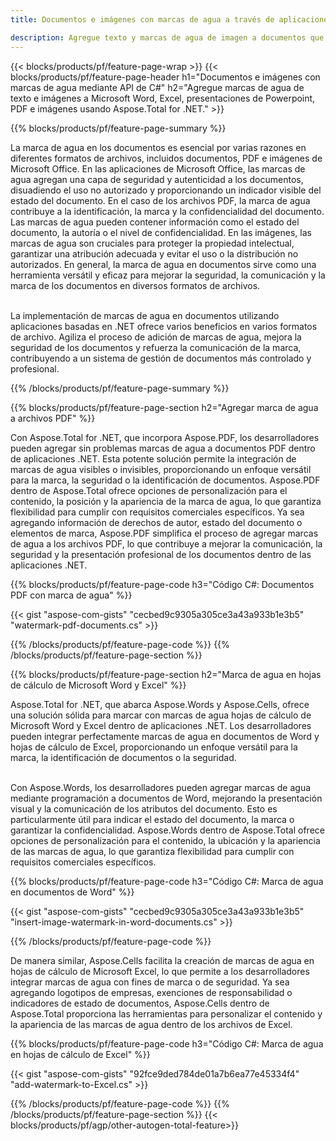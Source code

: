 ```yaml
---
title: Documentos e imágenes con marcas de agua a través de aplicaciones C#

description: Agregue texto y marcas de agua de imagen a documentos que incluyen Microsoft Word, Excel, PowerPoint, PDF e imágenes a través de su aplicación C#. Agregue texto o marca de agua de imagen gratis en línea a través de la aplicación.
---
```


{{< blocks/products/pf/feature-page-wrap >}}
{{< blocks/products/pf/feature-page-header h1="Documentos e imágenes con marcas de agua mediante API de C#" h2="Agregue marcas de agua de texto e imágenes a Microsoft Word, Excel, presentaciones de Powerpoint, PDF e imágenes usando Aspose.Total for .NET." >}}

{{% blocks/products/pf/feature-page-summary %}}

La marca de agua en los documentos es esencial por varias razones en diferentes formatos de archivos, incluidos documentos, PDF e imágenes de Microsoft Office. En las aplicaciones de Microsoft Office, las marcas de agua agregan una capa de seguridad y autenticidad a los documentos, disuadiendo el uso no autorizado y proporcionando un indicador visible del estado del documento. En el caso de los archivos PDF, la marca de agua contribuye a la identificación, la marca y la confidencialidad del documento. Las marcas de agua pueden contener información como el estado del documento, la autoría o el nivel de confidencialidad. En las imágenes, las marcas de agua son cruciales para proteger la propiedad intelectual, garantizar una atribución adecuada y evitar el uso o la distribución no autorizados. En general, la marca de agua en documentos sirve como una herramienta versátil y eficaz para mejorar la seguridad, la comunicación y la marca de los documentos en diversos formatos de archivos.
<br /><br />

La implementación de marcas de agua en documentos utilizando aplicaciones basadas en .NET ofrece varios beneficios en varios formatos de archivo. Agiliza el proceso de adición de marcas de agua, mejora la seguridad de los documentos y refuerza la comunicación de la marca, contribuyendo a un sistema de gestión de documentos más controlado y profesional.

{{% /blocks/products/pf/feature-page-summary  %}}


{{% blocks/products/pf/feature-page-section  h2="Agregar marca de agua a archivos PDF" %}}

Con Aspose.Total for .NET, que incorpora Aspose.PDF, los desarrolladores pueden agregar sin problemas marcas de agua a documentos PDF dentro de aplicaciones .NET. Esta potente solución permite la integración de marcas de agua visibles o invisibles, proporcionando un enfoque versátil para la marca, la seguridad o la identificación de documentos. Aspose.PDF dentro de Aspose.Total ofrece opciones de personalización para el contenido, la posición y la apariencia de la marca de agua, lo que garantiza flexibilidad para cumplir con requisitos comerciales específicos. Ya sea agregando información de derechos de autor, estado del documento o elementos de marca, Aspose.PDF simplifica el proceso de agregar marcas de agua a los archivos PDF, lo que contribuye a mejorar la comunicación, la seguridad y la presentación profesional de los documentos dentro de las aplicaciones .NET.

{{% blocks/products/pf/feature-page-code h3="Código C#: Documentos PDF con marca de agua" %}}

{{< gist "aspose-com-gists" "cecbed9c9305a305ce3a43a933b1e3b5" "watermark-pdf-documents.cs" >}}

{{% /blocks/products/pf/feature-page-code  %}}
{{% /blocks/products/pf/feature-page-section %}}

{{% blocks/products/pf/feature-page-section  h2="Marca de agua en hojas de cálculo de Microsoft Word y Excel" %}}

Aspose.Total for .NET, que abarca Aspose.Words y Aspose.Cells, ofrece una solución sólida para marcar con marcas de agua hojas de cálculo de Microsoft Word y Excel dentro de aplicaciones .NET. Los desarrolladores pueden integrar perfectamente marcas de agua en documentos de Word y hojas de cálculo de Excel, proporcionando un enfoque versátil para la marca, la identificación de documentos o la seguridad.<br /><br />

Con Aspose.Words, los desarrolladores pueden agregar marcas de agua mediante programación a documentos de Word, mejorando la presentación visual y la comunicación de los atributos del documento. Esto es particularmente útil para indicar el estado del documento, la marca o garantizar la confidencialidad. Aspose.Words dentro de Aspose.Total ofrece opciones de personalización para el contenido, la ubicación y la apariencia de las marcas de agua, lo que garantiza flexibilidad para cumplir con requisitos comerciales específicos.

{{% blocks/products/pf/feature-page-code h3="Código C#: Marca de agua en documentos de Word" %}}

{{< gist "aspose-com-gists" "cecbed9c9305a305ce3a43a933b1e3b5" "insert-image-watermark-in-word-documents.cs" >}}

{{% /blocks/products/pf/feature-page-code  %}}

De manera similar, Aspose.Cells facilita la creación de marcas de agua en hojas de cálculo de Microsoft Excel, lo que permite a los desarrolladores integrar marcas de agua con fines de marca o de seguridad. Ya sea agregando logotipos de empresas, exenciones de responsabilidad o indicadores de estado de documentos, Aspose.Cells dentro de Aspose.Total proporciona las herramientas para personalizar el contenido y la apariencia de las marcas de agua dentro de los archivos de Excel.

{{% blocks/products/pf/feature-page-code h3="Código C#: Marca de agua en hojas de cálculo de Excel" %}}

{{< gist "aspose-com-gists" "92fce9ded784de01a7b6ea77e45334f4" "add-watermark-to-Excel.cs" >}}

{{% /blocks/products/pf/feature-page-code  %}}
{{% /blocks/products/pf/feature-page-section %}}
{{< blocks/products/pf/agp/other-autogen-total-feature>}}